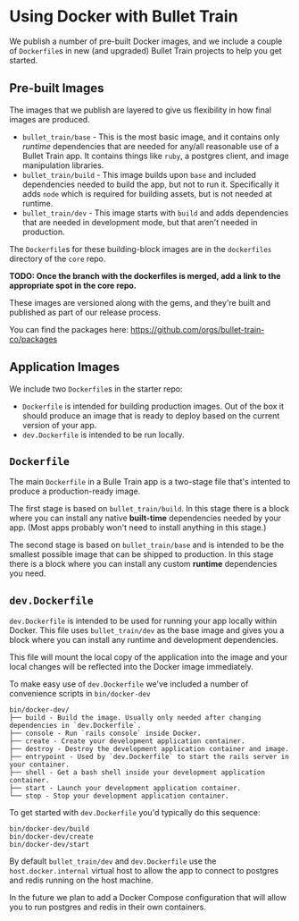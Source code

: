 # Using Docker with Bullet Train

We publish a number of pre-built Docker images, and we include a couple of `Dockerfile`s in
new (and upgraded) Bullet Train projects to help you get started.


## Pre-built Images

The images that we publish are layered to give us flexibility in how final images are produced.

* `bullet_train/base` - This is the most basic image, and it contains only _runtime_ dependencies
  that are needed for any/all reasonable use of a Bullet Train app. It contains things like `ruby`,
  a postgres client, and image manipulation libraries.
* `bullet_train/build` - This image builds upon `base` and included dependencies needed to build the
  app, but not to run it. Specifically it adds `node` which is required for building assets, but
  is not needed at runtime.
* `bullet_train/dev` - This image starts with `build` and adds dependencies that are needed in
  development mode, but that aren't needed in production.

The `Dockerfile`s for these building-block images are in the `dockerfiles` directory of the `core` repo.

**TODO: Once the branch with the dockerfiles is merged, add a link to the appropriate spot in the core repo.**

These images are versioned along with the gems, and they're built and published as part of our release process.

You can find the packages here: <https://github.com/orgs/bullet-train-co/packages>

## Application Images

We include two `Dockerfile`s in the starter repo:

* `Dockerfile` is intended for building production images. Out of the box it should produce an image that is ready
  to deploy based on the current version of your app.
* `dev.Dockerfile` is intended to be run locally.

## `Dockerfile`

The main `Dockerfile` in a Bulle Train app is a two-stage file that's intented to produce a production-ready image.

The first stage is based on `bullet_train/build`. In this stage there is a block where you can install any native
**built-time** dependencies needed by your app. (Most apps probably won't need to install anything in this stage.)

The second stage is based on `bullet_train/base` and is intended to be the smallest possible image that can be
shipped to production. In this stage there is a block where you can install any custom **runtime** dependencies you need.

## `dev.Dockerfile`

`dev.Dockerfile` is intended to be used for running your app locally within Docker. This file uses `bullet_train/dev` as
the base image and gives you a block where you can install any runtime and development dependencies.

This file will mount the local copy of the application into the image and your local changes will be reflected into
the Docker image immediately.

To make easy use of `dev.Dockerfile` we've included a number of convenience scripts in `bin/docker-dev`

```
bin/docker-dev/
├── build - Build the image. Usually only needed after changing dependencies in `dev.Dockerfile`.
├── console - Run `rails console` inside Docker.
├── create - Create your development application container.
├── destroy - Destroy the development application container and image.
├── entrypoint - Used by `dev.Dockerfile` to start the rails server in your container.
├── shell - Get a bash shell inside your development application container.
├── start - Launch your development application container.
└── stop - Stop your development application container.
```

To get started with `dev.Dockerfile` you'd typically do this sequence:

```
bin/docker-dev/build
bin/docker-dev/create
bin/docker-dev/start
```

By default `bullet_train/dev` and `dev.Dockerfile` use the `host.docker.internal` virtual
host to allow the app to connect to postgres and redis running on the host machine.

In the future we plan to add a Docker Compose configuration that will allow you to run
postgres and redis in their own containers.


